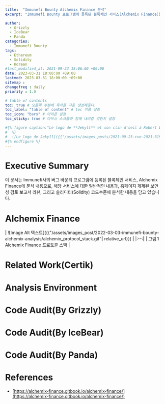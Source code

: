 ```yaml
---
title:  "Immunefi Bounty Alchemix Finance 분석"
excerpt: "Immunefi Bounty 프로그램에 등록된 블록체인 서비스(Alchemix Finance)를 베어즈(Bears) 팀에서 분석 내용임"

author: 
  - Grizzly
  - IceBear
  - Panda
categories:
  - Immunefi Bounty
tags:
  - Ethereum
  - Solidity
  - Korean
#last_modified_at: 2021-09-23 18:06:00 +09:00
date: 2023-03-31 18:00:00 +09:00
lastmod: 2023-03-31 18:00:00 +09:00
sitemap :
changefreq : daily
priority : 1.0

# table of contents
toc: true # 오른쪽 부분에 목차를 자동 생성해준다.
toc_label: "table of content" # toc 이름 설정
toc_icon: "bars" # 아이콘 설정
toc_sticky: true # 마우스 스크롤과 함께 내려갈 것인지 설정

#{% figure caption:"Le logo de **Jekyll** et son clin d'oeil à Robert Louis Stevenson"
#  %}
#  ![Le logo de Jekyll]({{"/assets/images_posts/2021-09-23-cve-2021-31956-part1/1.png"| #relative_url}})
#{% endfigure %}
---
```

# Executive Summary
이 문서는 Immunefi사의 버그 바운티 프로그램에 등록된 블록체인 서비스, Alchemix Finance에 분석 내용으로, 해당 서비스에 대한 일반적인 내용과, 홈페이지 게제된 보안성 검토 보고서 리뷰, 그리고 솔리디티(Solidity) 코드수준에 분석한 내용을 담고 있습니다.

# Alchemix Finance

| ![Image Alt 텍스트]({{"/assets/images_post/2022-03-03-immunefi-bounty-alchemix-analysis/alchemix_protocol_stack.gif"| relative_url}})  |
|:--:| 
| 그림.1 Alchemix Finance 프로토콜 스택 |

# Related Work(Certik)

# Analysis Environment

# Code Audit(By Grizzly)

# Code Audit(By IceBear)

# Code Audit(By Panda)

# References
* [https://alchemix-finance.gitbook.io/alchemix-finance/](https://alchemix-finance.gitbook.io/alchemix-finance/)